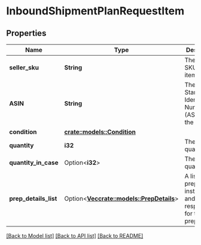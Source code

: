 # InboundShipmentPlanRequestItem

## Properties

Name | Type | Description | Notes
------------ | ------------- | ------------- | -------------
**seller_sku** | **String** | The seller SKU of the item. | 
**ASIN** | **String** | The Amazon Standard Identification Number (ASIN) of the item. | 
**condition** | [**crate::models::Condition**](Condition.md) |  | 
**quantity** | **i32** | The item quantity. | 
**quantity_in_case** | Option<**i32**> | The item quantity. | [optional]
**prep_details_list** | Option<[**Vec<crate::models::PrepDetails>**](PrepDetails.md)> | A list of preparation instructions and who is responsible for that preparation. | [optional]

[[Back to Model list]](../README.md#documentation-for-models) [[Back to API list]](../README.md#documentation-for-api-endpoints) [[Back to README]](../README.md)


